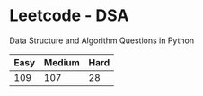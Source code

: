 # Leetcode - DSA

Data Structure and Algorithm Questions in Python

| Easy   |  Medium  | Hard |
|--------|----------|------|
|   109  |    107   |  28  |
